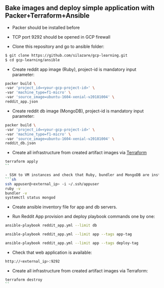 ## Bake images and deploy simple application with Packer+Terraform+Ansible

- Packer should be installed before
- TCP port 9292 should be opened in GCP firewall

- Clone this repository and go to ansible folder:
```sh
$ git clone https://github.com/silazare/gcp-learning.git
$ cd gcp-learning/ansible
```

- Create reddit app image (Ruby), project-id is mandatory input parameter:
```sh
packer build \
-var 'project_id=<your-gcp-project-id>' \
-var 'machine_type=f1-micro' \
-var 'source_image=ubuntu-1604-xenial-v20181004' \
reddit_app.json
```

- Create reddit db image (MongoDB), project-id is mandatory input parameter:
```sh
packer build \
-var 'project_id=<your-gcp-project-id>' \
-var 'machine_type=f1-micro' \
-var 'source_image=ubuntu-1604-xenial-v20181004' \
reddit_db.json
```

- Create all infrastructure from created artifact images via [Terraform](./terraform_structured)
```sh
terraform apply
``

- SSH to VM instances and check that Ruby, bundler and MongoDB are installed:
```sh
ssh appuser@<external_ip> -i ~/.ssh/appuser
ruby -v
bundler -v
systemctl status mongod
```

- Create ansible inventory file for app and db servers.

- Run Reddit App provision and deploy playbook commands one by one:
```sh
ansible-playbook reddit_app.yml --limit db

ansible-playbook reddit_app.yml --limit app --tags app-tag

ansible-playbook reddit_app.yml --limit app --tags deploy-tag
```

- Check that web application is available:
```sh
http://<external_ip>:9292
```

- Create all infrastructure from created artifact images via Terraform:
```sh
terraform destroy
``
